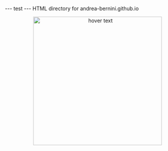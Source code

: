 --- test ---
HTML directory for andrea-bernini.github.io

<p align="center">
  <img src="https://www.serverino.org/image/img.png" width="350" title="hover text">
</p>

